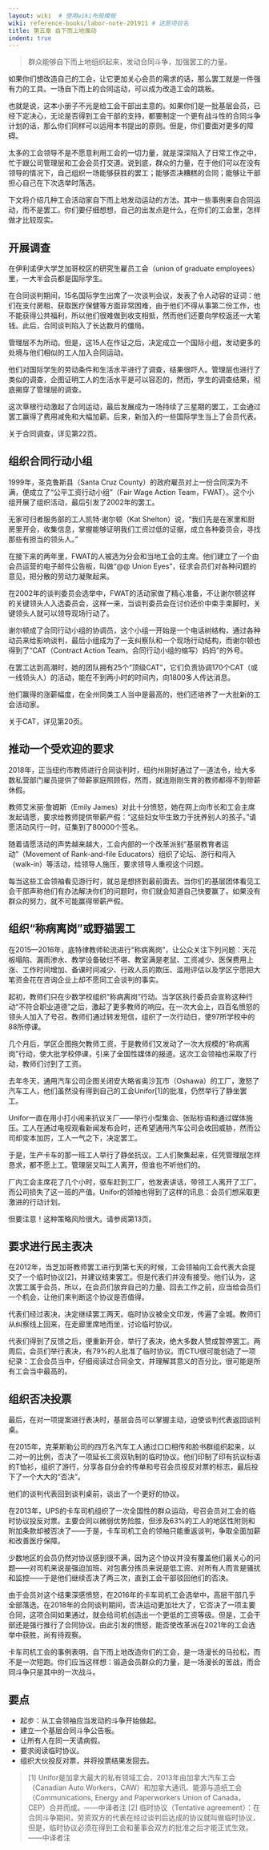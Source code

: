 ```yaml
---
layout: wiki  # 使用wiki布局模板
wiki: reference-books/labor-note-201911 # 这是项目名
title: 第五章 自下而上地推动
indent: true
---
```

>群众能够自下而上地组织起来，发动合同斗争，加强罢工的力量。

如果你们想改造自己的工会，让它更加关心会员的需求的话，那么罢工就是一件强有力的工具。一场自下而上的合同运动，可以成为改造工会的跳板。

也就是说，这本小册子不光是给工会干部出主意的。如果你们是一批基层会员，已经下定决心，无论是否得到工会干部的支持，都要制定一个更有战斗性的合同斗争计划的话，那么你们同样可以运用本书提出的原则。但是，你们要面对更多的障碍。

太多的工会领导不是不愿意利用工会的一切力量，就是深深陷入了日常工作之中，忙于跟公司管理层和工会会员打交道。说到底，群众的力量，在于他们可以在没有领导的情况下，自己组织一场能够获胜的罢工；能够否决糟糕的合同；能够让干部担心自己在下次选举时落选。

下文将介绍几种工会活动家自下而上地发动运动的方法。其中一些事例来自合同运动，而不是罢工。你们要仔细想想，自己的出发点是什么，在你们的工会里，怎样做才比较现实。

## 开展调查

在伊利诺伊大学芝加哥校区的研究生雇员工会（union of graduate employees）里，一大半会员都是国际学生。

在合同谈判期间，15名国际学生出席了一次谈判会议，发表了令人动容的证词：他们在支付房租、获取医疗保健等方面非常困难，由于他们不得从事第二份工作，也不能获得公共福利，所以他们很难做到收支相抵，然而他们还要向学校返还一大笔钱。此后，合同谈判陷入了长达数月的僵局。

管理层不为所动。但是，这15人在作证之后，决定成立一个国际小组，发动更多的处境与他们相似的工人加入合同运动。

他们对国际学生的劳动条件和生活水平进行了调查，结果很吓人。管理层也进行了类似的调查，企图证明工人的生活水平是可以容忍的，然而，学生的调查结果，彻底揭穿了管理层的调查。

这次草根行动激起了合同运动，最后发展成为一场持续了三星期的罢工，工会通过罢工赢得了费用减免和大幅加薪。后来，新加入的一些国际学生当上了会员代表。

关于合同调查，详见第22页。

## 组织合同行动小组

1999年，圣克鲁斯县（Santa Cruz County）的政府雇员对上一份合同深为不满，便成立了“公平工资行动小组”（Fair Wage Action Team，FWAT）。这个小组开展了组织活动，最后引发了2002年的罢工。

无家可归者服务部的工人凯特·谢尔顿（Kat Shelton）说，“我们先是在家里和厨房里开会，收集信息，掌握能够证明我们工资过低的证据，成立各种委员会，寻找那些有担当的领头人。”

在接下来的两年里，FWAT的人被选为分会和当地工会的主席。他们建立了一个由会员运营的电子邮件公告板，叫做“@@ Union Eyes”，征求会员们对各种问题的意见，把分散的劳动力凝聚起来。

在2002年的谈判委员会选举中，FWAT的活动家做了精心准备，不让谢尔顿这样的关键领头人入选委员会，这样一来，当谈判委员会在讨价还价中束手束脚时，关键领头人就可以领导现场行动了。

谢尔顿成了合同行动小组的协调员，这个小组一开始是一个电话树结构，通过各种动员来给影响谈判，最后小组成为了一支纠察队和一个现场行动结构，而谢尔顿也得到了“CAT（Contract Action Team，合同行动小组的缩写）妈妈”的外号。

在罢工达到高潮时，她的团队拥有25个“顶级CAT”，它们负责协调170个CAT（或一线领头人）的活动，能在不到两小时的时间内，向1800多人传达消息。

他们赢得的涨薪幅度，在全州同类工人当中是最高的，他们还培养了一大批新的工会活动家。

关于CAT，详见第20页。

## 推动一个受欢迎的要求

2018年，正当纽约市教师进行合同谈判时，纽约州刚好通过了一道法令，给大多数私营部门雇员提供了带薪家庭照顾假，然而，就连刚刚生育的教师都得不到带薪休假。

教师艾米丽·詹姆斯（Emily James）对此十分愤怒，她在网上向市长和工会主席发起请愿，要求给教师提供带薪产假：“这些妇女毕生致力于抚养别人的孩子。”请愿活动风行一时，征集到了80000个签名。

随着请愿活动的声势越来越大，工会内部的一个改革派别“基层教育者运动”（Movement of Rank-and-file Educators）组织了论坛、游行和闯入（walk-in）等活动，给领导人施压，要求领导人重视这个问题。

每当这些工会领袖看见游行时，就总是想挤到最前面去。当你们的基层团体看见工会干部声称他们有办法解决你们的问题时，你们就会知道自己快要赢了。如果没有群众的努力，就不可能赢得带薪产假。

## 组织“称病离岗”或野猫罢工

在2015—2016年，底特律教师轮流进行“称病离岗”，让公众关注下列问题：天花板塌陷、漏雨渗水、教学设备破烂不堪、教室满是老鼠、工资减少、医保费用上涨、工作时间增加、备课时间减少、行政人员的欺压、滥用评估以及学区宁愿把大笔资金花在咨询企业上却不愿同工会谈判的事实。

起初，教师们只在少数学校组织“称病离岗”行动。当学区执行委员会宣称这种行动“不符合职业道德”之后，激起了更多教师的响应。在一次大会上，四百名愤怒的领头人加入了号召。教师们通过转发短信，组织了一次行动日，使97所学校中的88所停课。

几个月后，学区企图拖欠教师工资，于是教师们又发动了一次大规模的“称病离岗”行动，使大批学校停课，引来了全国性媒体的报道。这次工会领袖也采取了行动，教师们讨到了工资。

去年冬天，通用汽车公司企图关闭安大略省奥沙瓦市（Oshawa）的工厂，激怒了汽车工人，他们虽然没有得到自己的工会Unifor[1]的批准，仍然举行了静坐罢工。

Unifor一直在用小打小闹来抗议关厂——举行小型集会、张贴标语和通过媒体施压。工人在通过电视观看新闻发布会时，还希望通用汽车公司会收回威胁，然而公司却变本加厉，工人一气之下，决定罢工。

于是，生产卡车的那一班工人举行了静坐抗议。工人们聚集起来，任凭管理层怎样恳求，都不愿上工。管理层又叫工人离开，但谁也不听他们的。

厂内工会主席花了几个小时，驱车赶到工厂，他发表讲话，带领工人离开了工厂。而公司损失了这一班的产值。Unifor的领袖也得到了这样的讯息：会员们想采取更激进的行动计划。

但要注意！这种策略风险很大。请参阅第13页。

## 要求进行民主表决

在2012年，当芝加哥教师罢工进行到第七天的时候，工会领袖向工会代表大会提交了一个临时协议[2]，并建议结束罢工。但是代表们并没有接受。他们认为，这次罢工属于会员，所以，在会员们放弃自己的力量、回去工作之前，应当给会员们一个机会，让他们来判断这个协议是否值得。

代表们经过表决，决定继续罢工两天。临时协议被全文印发，传遍了全城。教师们从纠察线上回来，在走廊里席地而坐，讨论临时协议。

代表们得到了反馈之后，便重新开会，举行了表决，绝大多数人赞成暂停罢工。两周后，会员们举行表决，有79%的人批准了临时协议。而CTU很可能创造了一项纪录：工会会员当中，仔细阅读过合同全文，并理解其意义的百分比，很可能是所有工会当中最高的。

## 组织否决投票

最后，在对一项提案进行表决时，基层会员可以掌握主动，迫使谈判代表返回谈判桌。

在2015年，克莱斯勒公司的四万名汽车工人通过口口相传和脸书群组织起来，以二对一的比例，否决了一项延长工资双轨制的临时协议。他们印制了印有抗议标语的T恤衫，组织了游行，分享各自分会的传单和号召会员投反对票的标志，最后投下了一个大大的“否决”。

他们的谈判代表回到谈判桌前，谈出了一个更好的协议。

在2013年，UPS的卡车司机组织了一次全国性的群众运动，号召会员对工会的临时协议投反对票。主要合同以微弱优势险胜，但涉及63%的工人的地区性附则和附加条款却被否决了——于是，卡车司机工会的领袖只能重返谈判，争取全面加薪和改善医疗保障。

少数地区的会员仍然对协议感到很不满，因为这个协议并没有覆盖他们最关心的问题——对司机来说是强迫加班、对包裹分拣员来说是低工资、对所有人而言是骚扰和监控——于是他们继续否决了两三次，直到工会干部驳回他们的否决。

由于会员对这个结果深感愤怒，在2016年的卡车司机工会选举中，高层干部几乎全部落选。在2018年的合同谈判期间，否决运动更加壮大了，它否决了一项主要合同，这项合同如果通过，就会给司机创造出一个更低的工资等级。但是，工会干部还是强行推行了合同协议。由此引发的愤怒，能否使改革派在2021年的工会选举中获胜，尚有待观察。

卡车司机工会的事例表明，自下而上地改造你们的工会，是一场漫长的马拉松，而不是一次短跑。你们应当这样想：锻造会员群众的力量，是一场漫长的苦战，而合同斗争只是其中的一次战斗。

## 要点

- 起步：从工会领袖应当发动的斗争开始做起。
- 建立一个基层合同斗争公告板。
- 让所有人在同一天请病假。
- 要求阅读临时协议。
- 组织大伙投反对票，并将投票结果发回去。

>[1] Unifor是加拿大最大的私有领域工会，2013年由加拿大汽车工会（Canadian Auto Workers，CAW）和加拿大通讯、能源与造纸工会（Communications, Energy and Paperworkers Union of Canada，CEP）合并而成。——中译者注
[2] 临时协议（Tentative agreement）：在合同斗争期间，劳资双方的代表在经过谈判后达成的协议就叫做临时协议，但是，临时协议必须在得到工会和董事会双方的批准之后才能正式生效。——中译者注
